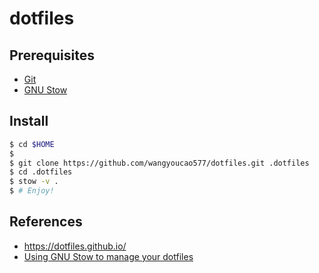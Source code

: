 # dotfiles

## Prerequisites
- [Git](https://git-scm.com/)
- [GNU Stow](https://www.gnu.org/software/stow/)

## Install

```bash
$ cd $HOME
$ 
$ git clone https://github.com/wangyoucao577/dotfiles.git .dotfiles
$ cd .dotfiles
$ stow -v .
$ # Enjoy! 
```

## References
- https://dotfiles.github.io/
- [Using GNU Stow to manage your dotfiles](http://brandon.invergo.net/news/2012-05-26-using-gnu-stow-to-manage-your-dotfiles.html)

